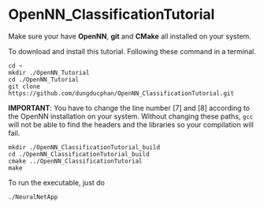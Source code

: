 # OpenNN_ClassificationTutorial

Make sure your have **OpenNN**, **git** and **CMake** all installed on your system.

To download and install this tutorial. Following these command in a terminal.

```
cd ~
mkdir ./OpenNN_Tutorial
cd ./OpenNN_Tutorial
git clone https://github.com/dungducphan/OpenNN_ClassificationTutorial.git
```
**IMPORTANT**: You have to change the line number [7] and [8] according to the OpenNN installation on your system. Without changing these paths, `gcc` will not be able to find the headers and the libraries so your compilation will fail.

```
mkdir ./OpenNN_ClassificationTutorial_build
cd ./OpenNN_ClassificationTutorial_build
cmake ../OpenNN_ClassificationTutorial
make
```

To run the executable, just do
```
./NeuralNetApp
```
